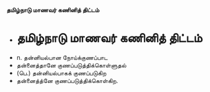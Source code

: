 **தமிழ்நாடு மாணவர் கணினித் திட்டம்**
- # தமிழ்நாடு மாணவர் கணினித் திட்டம்
- n. தன்னியல்பான நோய்க்குணப்பாட
- தன்னைத்தானே குணப்படுத்திக்கொள்ளுதல்
- (பெ.) தன்னியல்பாகக் குணப்படுகிற
- தன்னைத்த்னே குணப்படுத்திக்கொள்கிற.

